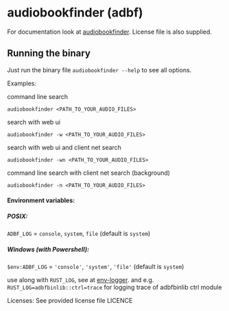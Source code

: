 # audiobookfinder (adbf)

For documentation look at [audiobookfinder](https://github.com/electricherd/audiobookfinder).
License file is also supplied.

## Running the binary
Just run the binary file `audiobookfinder --help` to see all options.

Examples:

command line search

`audiobookfinder <PATH_TO_YOUR_AUDIO_FILES>`

search with web ui

`audiobookfinder -w <PATH_TO_YOUR_AUDIO_FILES>`

search with web ui and client net search

`audiobookfinder -wn <PATH_TO_YOUR_AUDIO_FILES>`

command line search with client net search (background)

`audiobookfinder -n <PATH_TO_YOUR_AUDIO_FILES>`


#### Environment variables:

##### POSIX:
`ADBF_LOG`  = `console`, `system`, `file` (default is `system`)

##### Windows (with Powershell):
`$env:ADBF_LOG`  = `'console'`, `'system'`, `'file'` (default is `system`)

use along with `RUST_LOG`, see at [env-logger](https://docs.rs/env_logger/0.7.1/env_logger/#enabling-logging).
and e.g. `RUST_LOG=adbfbinlib::ctrl=trace` for logging trace of adbfbinlib ctrl module


Licenses: See provided license file LICENCE
